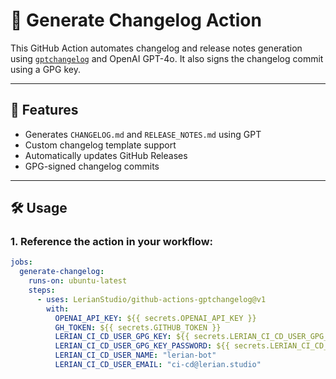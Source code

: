 # 📝 Generate Changelog Action

This GitHub Action automates changelog and release notes generation using [`gptchangelog`](https://github.com/lerian-studio/gptchangelog) and OpenAI GPT-4o. It also signs the changelog commit using a GPG key.

---

## 🚀 Features

- Generates `CHANGELOG.md` and `RELEASE_NOTES.md` using GPT
- Custom changelog template support
- Automatically updates GitHub Releases
- GPG-signed changelog commits

---

## 🛠️ Usage

### 1. Reference the action in your workflow:

```yaml
jobs:
  generate-changelog:
    runs-on: ubuntu-latest
    steps:
      - uses: LerianStudio/github-actions-gptchangelog@v1
        with:
          OPENAI_API_KEY: ${{ secrets.OPENAI_API_KEY }}
          GH_TOKEN: ${{ secrets.GITHUB_TOKEN }}
          LERIAN_CI_CD_USER_GPG_KEY: ${{ secrets.LERIAN_CI_CD_USER_GPG_KEY }}
          LERIAN_CI_CD_USER_GPG_KEY_PASSWORD: ${{ secrets.LERIAN_CI_CD_USER_GPG_KEY_PASSWORD }}
          LERIAN_CI_CD_USER_NAME: "lerian-bot"
          LERIAN_CI_CD_USER_EMAIL: "ci-cd@lerian.studio"
